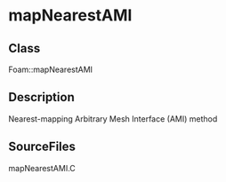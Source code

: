 # mapNearestAMI 
## Class
Foam::mapNearestAMI

## Description
Nearest-mapping Arbitrary Mesh Interface (AMI) method

## SourceFiles
mapNearestAMI.C

